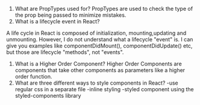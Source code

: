 1.  What are PropTypes used for?
    PropTypes are used to check the type of the prop being passed to minimize mistakes.
1.  What is a lifecycle event in React?

A life cycle in React is composed of initialization, mounting,updating and unmounting. However, I do not understand what a lifecycle "event" is. I can give you examples like componentDidMount(), componentDidUpdate() etc, but those are lifecycle "methods", not "events".

1.  What is a Higher Order Component?
    Higher Order Components are components that take other components as parameters like a higher order function.
1.  What are three different ways to style components in React?
    -use regular css in a separate file
    -inline styling
    -styled component
    using the styled-components library
